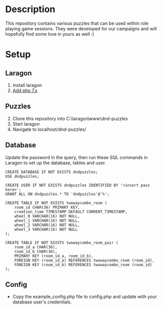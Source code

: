 # Description
This repository contains various puzzles that can be used within role playing game sessions. They were developed for our campaigns and will hopefully find some love in yours as well :)

# Setup
## Laragon
1. Install laragon
2. [Add php 7.x](https://forum.laragon.org/topic/166/tutorial-how-to-add-another-php-version-php-7-4-updated)

## Puzzles
2. Clone this repository into C:\laragon\www\dnd-puzzles
3. Start laragon
4. Navigate to localhost/dnd-puzzles/<puzzle-name>

## Database
Update the password in the query, then run these SQL commands in Laragon to set up the database, tables and user.

```
CREATE DATABASE IF NOT EXISTS dndpuzzles;
USE dndpuzzles;

CREATE USER IF NOT EXISTS dndpuzzles IDENTIFIED BY '<insert pass here>';
GRANT ALL ON dndpuzzles.* TO 'dndpuzzles'@'%';

CREATE TABLE IF NOT EXISTS twowaycombo_room (
    room_id CHAR(36) PRIMARY KEY,
    creation_time TIMESTAMP DEFAULT CURRENT_TIMESTAMP,
    wheel_0 VARCHAR(16) NOT NULL,
    wheel_1 VARCHAR(16) NOT NULL,
    wheel_2 VARCHAR(16) NOT NULL,
    wheel_3 VARCHAR(16) NOT NULL
);

CREATE TABLE IF NOT EXISTS twowaycombo_room_pair (
    room_id_a CHAR(36),
    room_id_b CHAR(36),
    PRIMARY KEY (room_id_a, room_id_b),
    FOREIGN KEY (room_id_a) REFERENCES twowaycombo_room (room_id),
    FOREIGN KEY (room_id_b) REFERENCES twowaycombo_room (room_id)
);
```

## Config
- Copy the example_config.php file to config.php and update with your database user's credentials.
